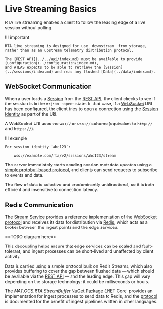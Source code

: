# Live Streaming Basics

RTA live streaming enables a client to follow the leading edge of a live session without polling.

!!! important

    RTA live streaming is designed for use _downstream_ from storage, rather than as an upstream telemetry distribution protocol.

    The [REST API](../../api/index.md) must be available to provide [Configuration](../configuration/index.md),
    and ATLAS expects to be able to retrieve the [Session](../sessions/index.md) and read any flushed [Data](../data/index.md).

## WebSocket Communication

When a user loads a [Session](../sessions/index.md) from the [REST API](../../api/index.md), the client checks to see if
the session is in the `#!json "open"` state. In that case, if a
[WebSocket](https://developer.mozilla.org/en-US/docs/Web/API/WebSockets_API) URI has been configured, the client tries
to open a connection using the [Session Identity](../sessions/model.md#required-properties) as part of the URI.

A WebSocket URI uses the `ws://` or `wss://` scheme (equivalent to `http://` and `https://`).

!!! example

    For session identity `abc123`:

        wss://example.com/rta/v2/sessions/abc123/stream

The server immediately starts sending session metadata updates using a [simple protobuf-based protocol](websockets.md),
and clients can send requests to subscribe to events and data.

The flow of data is selective and predominantly unidirectional, so it is both efficient and insensitive to connection latency.

## Redis Communication

The [Stream Service](../../services/rta-streamsvc/README.md) provides a reference implementation of the
[WebSocket protocol](websockets.md) and receives its data for distribution via [Redis](https://redis.io/),
which acts as a broker between the ingest points and the edge services.

==TODO diagram here==

This decoupling helps ensure that edge services can be scaled and fault-tolerant, and ingest processes can
be short-lived and unaffected by client activity.

Data is carried using a [simple protocol](redis.md) built on [Redis Streams](https://redis.io/topics/streams-intro),
which also provides buffering to cover the gap between flushed data &mdash; which should be available via the
[REST API](../../api/index.md) &mdash; and the leading edge. This gap will vary depending on the storage technology:
it could be milliseconds or hours.

The _MAT.OCS.RTA.StreamBuffer_ [NuGet Package](../../downloads/nuget.md) (.NET Core) provides an implementation
for ingest processes to send data to Redis, and the [protocol](redis.md) is documented for the benefit of
ingest pipelines written in other languages.
